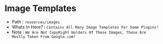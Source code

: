 # Image Templates

* Path : `resources/images`
* Whats In Here? : `Contains All Many Image Templetes For Some Plugins!`
* Note : `We Are Not CopyRight Holders Of These Images, These Are Mostly Taken From Google.com!`
